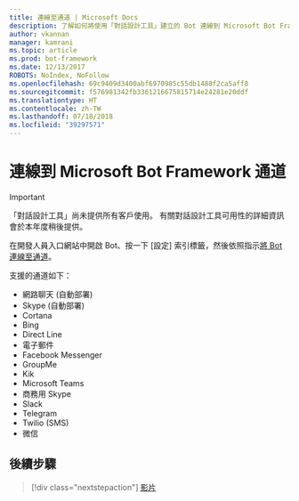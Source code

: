 ```yaml
---
title: 連線至通道 | Microsoft Docs
description: 了解如何將使用「對話設計工具」建立的 Bot 連線到 Microsoft Bot Framework 通道。
author: vkannan
manager: kamrani
ms.topic: article
ms.prod: bot-framework
ms.date: 12/13/2017
ROBOTS: NoIndex, NoFollow
ms.openlocfilehash: 69c9409d3400abf6970985c55db1488f2ca5aff8
ms.sourcegitcommit: f576981342fb3361216675815714e24281e20ddf
ms.translationtype: HT
ms.contentlocale: zh-TW
ms.lasthandoff: 07/18/2018
ms.locfileid: "39297571"
---
```

# <a name="connect-to-microsoft-bot-framework-channels"></a>連線到 Microsoft Bot Framework 通道
> [!IMPORTANT]
> 「對話設計工具」尚未提供所有客戶使用。 有關對話設計工具可用性的詳細資訊會於本年度稍後提供。

在開發人員入口網站中開啟 Bot、按一下 [設定] 索引標籤，然後依照指示[將 Bot 連線至通道](../bot-service-manage-channels.md)。

支援的通道如下：
- 網路聊天 (自動部署)
- Skype (自動部署)
- Cortana
- Bing
- Direct Line
- 電子郵件
- Facebook Messenger
- GroupMe
- Kik
- Microsoft Teams
- 商務用 Skype
- Slack
- Telegram
- Twilio (SMS)
- 微信

## <a name="next-step"></a>後續步驟
> [!div class="nextstepaction"]
> [影片](conversation-designer-videos.md)
